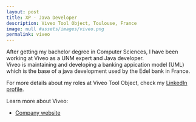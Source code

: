 ```yaml
---
layout: post
title: XP - Java Developer
description: Viveo Tool Object, Toulouse, France
image: null #assets/images/viveo.png
permalink: viveo
---
```


After getting my bachelor degree in Computer Sciences, I have been working at Viveo as a UNM expert and Java developer.
<br>Viveo is maintaining and developing a banking appication model (UML) which is the base of a java development used by the Edel bank in France.

For more details about my roles at Viveo Tool Object, check my <A href="https://www.linkedin.com/in/christophebenoist/">LinkedIn profile</A>.

Learn more about Viveo:
* <a href="https://www.viveo.com/" target="_blank">Company website</a>